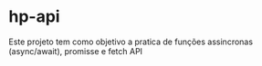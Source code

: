 # hp-api
Este projeto tem como objetivo a pratica de funções assincronas (async/await), promisse e fetch API
